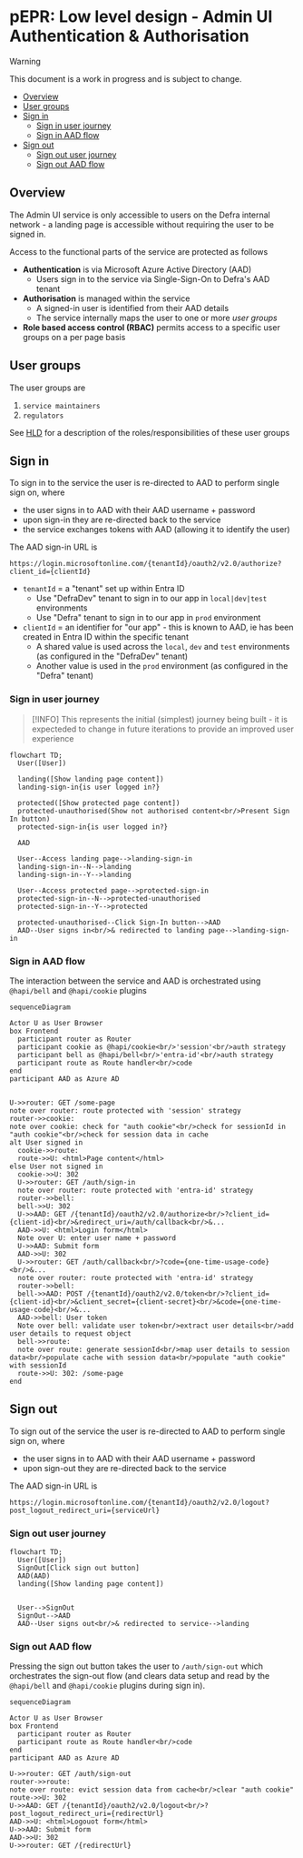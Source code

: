 # pEPR: Low level design - Admin UI Authentication & Authorisation

> [!WARNING]
> This document is a work in progress and is subject to change.

<!-- prettier-ignore-start -->

- [Overview](#overview)
- [User groups](#user-groups)
- [Sign in](#sign-in)
  - [Sign in user journey](#sign-in-user-journey)
  - [Sign in AAD flow](#sign-in-aad-flow)
- [Sign out](#sign-out)
  - [Sign out user journey](#sign-out-user-journey)
  - [Sign out AAD flow](#sign-out-aad-flow)
  <!-- prettier-ignore-end -->

## Overview

The Admin UI service is only accessible to users on the Defra internal network - a landing page is accessible without requiring the user to be signed in.

Access to the functional parts of the service are protected as follows

- **Authentication** is via Microsoft Azure Active Directory (AAD)
  - Users sign in to the service via Single-Sign-On to Defra's AAD tenant
- **Authorisation** is managed within the service
  - A signed-in user is identified from their AAD details
  - The service internally maps the user to one or more _user groups_
- **Role based access control (RBAC)** permits access to a specific user groups on a per page basis

## User groups

The user groups are

1. `service maintainers`
1. `regulators`

See [HLD](./pepr-hld.md#who-is-using-this-service) for a description of the roles/responsibilities of these user groups

## Sign in

To sign in to the service the user is re-directed to AAD to perform single sign on, where

- the user signs in to AAD with their AAD username + password
- upon sign-in they are re-directed back to the service
- the service exchanges tokens with AAD (allowing it to identify the user)

The AAD sign-in URL is

`https://login.microsoftonline.com/{tenantId}/oauth2/v2.0/authorize?client_id={clientId}`

- `tenantId` = a "tenant" set up within Entra ID
  - Use "DefraDev" tenant to sign in to our app in `local|dev|test` environments
  - Use "Defra" tenant to sign in to our app in `prod` environment
- `clientId` = an identifier for "our app" - this is known to AAD, ie has been created in Entra ID within the specific tenant
  - A shared value is used across the `local`, `dev` and `test` environments (as configured in the "DefraDev" tenant)
  - Another value is used in the `prod` environment (as configured in the "Defra" tenant)

### Sign in user journey

> [!INFO]
> This represents the initial (simplest) journey being built - it is expecteded to change in future iterations to provide an improved user experience

```mermaid
flowchart TD;
  User([User])

  landing([Show landing page content])
  landing-sign-in{is user logged in?}

  protected([Show protected page content])
  protected-unauthorised(Show not authorised content<br/>Present Sign In button)
  protected-sign-in{is user logged in?}

  AAD

  User--Access landing page-->landing-sign-in
  landing-sign-in--N-->landing
  landing-sign-in--Y-->landing

  User--Access protected page-->protected-sign-in
  protected-sign-in--N-->protected-unauthorised
  protected-sign-in--Y-->protected

  protected-unauthorised--Click Sign-In button-->AAD
  AAD--User signs in<br/>& redirected to landing page-->landing-sign-in
```

### Sign in AAD flow

The interaction between the service and AAD is orchestrated using `@hapi/bell` and `@hapi/cookie` plugins

```mermaid
sequenceDiagram

Actor U as User Browser
box Frontend
  participant router as Router
  participant cookie as @hapi/cookie<br/>'session'<br/>auth strategy
  participant bell as @hapi/bell<br/>'entra-id'<br/>auth strategy
  participant route as Route handler<br/>code
end
participant AAD as Azure AD


U->>router: GET /some-page
note over router: route protected with 'session' strategy
router->>cookie:
note over cookie: check for "auth cookie"<br/>check for sessionId in "auth cookie"<br/>check for session data in cache
alt User signed in
  cookie->>route:
  route->>U: <html>Page content</html>
else User not signed in
  cookie->>U: 302
  U->>router: GET /auth/sign-in
  note over router: route protected with 'entra-id' strategy
  router->>bell:
  bell->>U: 302
  U->>AAD: GET /{tenantId}/oauth2/v2.0/authorize<br/>?client_id={client-id}<br/>&redirect_uri=/auth/callback<br/>&...
  AAD->>U: <html>Login form</html>
  Note over U: enter user name + password
  U->>AAD: Submit form
  AAD->>U: 302
  U->>router: GET /auth/callback<br/>?code={one-time-usage-code}<br/>&...
  note over router: route protected with 'entra-id' strategy
  router->>bell:
  bell->>AAD: POST /{tenantId}/oauth2/v2.0/token<br/>?client_id={client-id}<br/>&client_secret={client-secret}<br/>&code={one-time-usage-code}<br/>&...
  AAD->>bell: User token
  Note over bell: validate user token<br/>extract user details<br/>add user details to request object
  bell->>route:
  note over route: generate sessionId<br/>map user details to session data<br/>populate cache with session data<br/>populate "auth cookie" with sessionId
  route->>U: 302: /some-page
end
```

## Sign out

To sign out of the service the user is re-directed to AAD to perform single sign on, where

- the user signs in to AAD with their AAD username + password
- upon sign-out they are re-directed back to the service

The AAD sign-in URL is

`https://login.microsoftonline.com/{tenantId}/oauth2/v2.0/logout?post_logout_redirect_uri={serviceUrl}`

### Sign out user journey

```mermaid
flowchart TD;
  User([User])
  SignOut[Click sign out button]
  AAD(AAD)
  landing([Show landing page content])


  User-->SignOut
  SignOut-->AAD
  AAD--User signs out<br/>& redirected to service-->landing
```

### Sign out AAD flow

Pressing the sign out button takes the user to `/auth/sign-out` which orchestrates the sign-out flow (and clears data setup and read by the `@hapi/bell` and `@hapi/cookie` plugins during sign in).

```mermaid
sequenceDiagram

Actor U as User Browser
box Frontend
  participant router as Router
  participant route as Route handler<br/>code
end
participant AAD as Azure AD

U->>router: GET /auth/sign-out
router->>route:
note over route: evict session data from cache<br/>clear "auth cookie"
route->>U: 302
U->>AAD: GET /{tenantId}/oauth2/v2.0/logout<br/>?post_logout_redirect_uri={redirectUrl}
AAD->>U: <html>Logouot form</html>
U->>AAD: Submit form
AAD->>U: 302
U->>router: GET /{redirectUrl}
```
